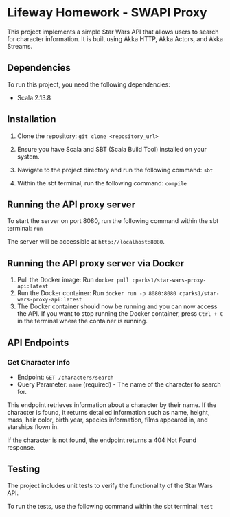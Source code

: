 # Lifeway Homework - SWAPI Proxy

This project implements a simple Star Wars API that allows users to search for character information. It is built using Akka HTTP, Akka Actors, and Akka Streams.

## Dependencies

To run this project, you need the following dependencies:

- Scala 2.13.8

## Installation

1. Clone the repository:
`git clone <repository_url>`


2. Ensure you have Scala and SBT (Scala Build Tool) installed on your system.

3. Navigate to the project directory and run the following command:
`sbt`

4. Within the sbt terminal, run the following command: `compile`

## Running the API proxy server
To start the server on port 8080, run the following command within the sbt terminal: `run`


The server will be accessible at `http://localhost:8080`.

## Running the API proxy server via Docker
1. Pull the Docker image: Run `docker pull cparks1/star-wars-proxy-api:latest`
2. Run the Docker container: Run `docker run -p 8080:8080 cparks1/star-wars-proxy-api:latest`
3. The Docker container should now be running and you can now access the API. If you want to stop running the Docker container, press `Ctrl + C` in the terminal where the container is running.

## API Endpoints

### Get Character Info

- Endpoint: `GET /characters/search`
- Query Parameter: `name` (required) - The name of the character to search for.

This endpoint retrieves information about a character by their name. If the character is found, it returns detailed information such as name, height, mass, hair color, birth year, species information, films appeared in, and starships flown in.

If the character is not found, the endpoint returns a 404 Not Found response.

## Testing

The project includes unit tests to verify the functionality of the Star Wars API.

To run the tests, use the following command within the sbt terminal:
`test`
